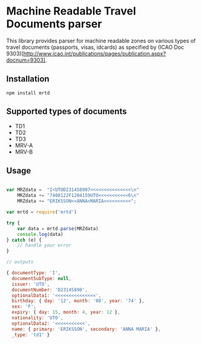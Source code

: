 # Machine Readable Travel Documents parser

This library provides parser for machine readable zones on various types of
travel documents (passports, visas, idcards) as specified by 
(ICAO Doc 9303)[http://www.icao.int/publications/pages/publication.aspx?docnum=9303].

## Installation

`npm install mrtd`

## Supported types of documents

- TD1
- TD2
- TD3
- MRV-A
- MRV-B

## Usage

```javascript

var MRZdata =  "I<UTOD231458907<<<<<<<<<<<<<<<\n"
    MRZdata += "7408122F1204159UTO<<<<<<<<<<<6\n"
    MRZdata += "ERIKSSON<<ANNA<MARIA<<<<<<<<<<";

var mrtd = require('mrtd')

try {
    var data = mrtd.parse(MRZdata)
    console.log(data)
} catch (e) {
    // handle your error
}

// outputs

{ documentType: 'I',
  documentSubType: null,
  issuer: 'UTO',
  documentNumber: 'D23145890',
  optionalData1: '<<<<<<<<<<<<<<<',
  birthday: { day: '12', month: '08', year: '74' },
  sex: 'F',
  expiry: { day: 15, month: 4, year: 12 },
  nationality: 'UTO',
  optionalData2: '<<<<<<<<<<<',
  name: { primary: 'ERIKSSON', secondary: 'ANNA MARIA' },
  _type: 'td1' }

```

